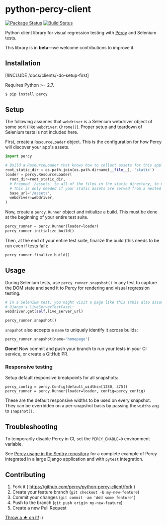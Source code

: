 # python-percy-client

[![Package Status](https://img.shields.io/pypi/v/percy.svg)](https://pypi.python.org/pypi/percy)
[![Build Status](https://travis-ci.org/percy/python-percy-client.svg?branch=master)](https://travis-ci.org/percy/python-percy-client)

Python client library for visual regression testing with [Percy](https://percy.io) and Selenium tests.

This library is in **beta**—we welcome contributions to improve it.

## Installation

[!INCLUDE /docs/clients/-do-setup-first]

Requires Python >= 2.7.

```bash
$ pip install percy
```

## Setup

The following assumes that `webdriver` is a Selenium webdriver object of some sort
(like `webdriver.Chrome()`). Proper setup and teardown of Selenium tests is not included here.

First, create a `ResourceLoader` object. This is the configuration for how Percy will discover your app's assets.

```python
import percy

# Build a ResourceLoader that knows how to collect assets for this application.
root_static_dir = os.path.join(os.path.dirname(__file__), 'static')
loader = percy.ResourceLoader(
  root_dir=root_static_dir,
  # Prepend `/assets` to all of the files in the static directory, to match production assets.
  # This is only needed if your static assets are served from a nested directory.
  base_url='/assets',
  webdriver=webdriver,
)
```

Now, create a `percy.Runner` object and initialize a build. This must be done at the beginning of your entire test suite.

```python
percy_runner = percy.Runner(loader=loader)
percy_runner.initialize_build()
```

Then, at the end of your entire test suite, finalize the build (this needs to be run even if tests fail):

```python
percy_runner.finalize_build()
```

## Usage

During Selenium tests, use `percy_runner.snapshot()` in any test to capture the DOM state and send it to Percy for rendering and visual regression testing.

```python
# In a Selenium test, you might visit a page like this (this also assumes we're subclassing
# Django's LiveServerTestCase):
webdriver.get(self.live_server_url)

percy_runner.snapshot()
```

`snapshot` also accepts a `name` to uniquely identify it across builds:

```python
percy_runner.snapshot(name='homepage')
```

**Done!** Now commit and push your branch to run your tests in your CI service, or create a GitHub PR.

### Responsive testing

Setup default responsive breakpoints for all snapshots:

```
percy_config = percy.Config(default_widths=[1280, 375])
percy_runner = percy.Runner(loader=loader, config=percy_config)
```

These are the default responsive widths to be used on every snapshot. They can be overridden on a
per-snapshot basis by passing the `widths` arg to `snapshot()`.

## Troubleshooting

To temporarily disable Percy in CI, set the `PERCY_ENABLE=0` environment variable.

See [Percy usage in the Sentry repository](https://github.com/getsentry/sentry/search?q=percy) for a complete example of Percy integrated in a large Django application and with `pytest` integration.

## Contributing

1. Fork it ( https://github.com/percy/python-percy-client/fork )
2. Create your feature branch (`git checkout -b my-new-feature`)
3. Commit your changes (`git commit -am 'Add some feature'`)
4. Push to the branch (`git push origin my-new-feature`)
5. Create a new Pull Request

[Throw a ★ on it!](https://github.com/percy/python-percy-client) :)
